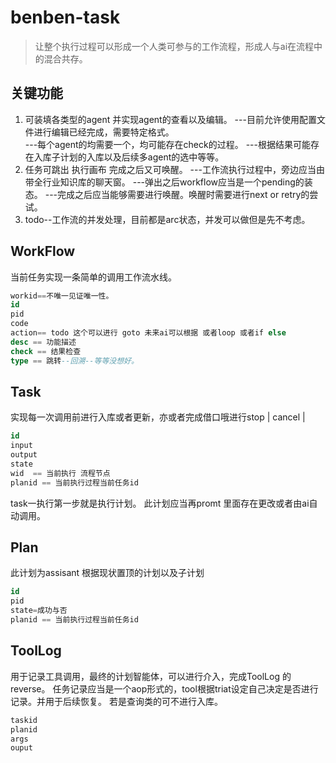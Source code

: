 # benben-task
> 让整个执行过程可以形成一个人类可参与的工作流程，形成人与ai在流程中的混合共存。
## 关键功能
1. 可装填各类型的agent  并实现agent的查看以及编辑。
    ---目前允许使用配置文件进行编辑已经完成，需要特定格式。  
    ---每个agent的均需要一个，均可能存在check的过程。
    ---根据结果可能存在入库子计划的入库以及后续多agent的选中等等。
2. 任务可跳出 执行画布 完成之后又可唤醒。
    ---工作流执行过程中，旁边应当由带全行业知识库的聊天窗。
    ---弹出之后workflow应当是一个pending的装态。
    ---完成之后应当能够需要进行唤醒。唤醒时需要进行next or retry的尝试。
3. todo--工作流的并发处理，目前都是arc状态，并发可以做但是先不考虑。

## WorkFlow
当前任务实现一条简单的调用工作流水线。

```sql
workid==不唯一见证唯一性。
id
pid
code
action== todo 这个可以进行 goto 未来ai可以根据 或者loop 或者if else 
desc == 功能描述
check == 结果检查
type == 跳转--回溯--等等没想好。
```

## Task
实现每一次调用前进行入库或者更新，亦或者完成借口哦进行stop | cancel | 
```sql
id
input
output
state
wid  == 当前执行 流程节点
planid == 当前执行过程当前任务id
```
task一执行第一步就是执行计划。 此计划应当再promt 里面存在更改或者由ai自动调用。
## Plan
此计划为assisant 根据现状置顶的计划以及子计划
```sql
id
pid
state=成功与否
planid == 当前执行过程当前任务id
```
## ToolLog
用于记录工具调用，最终的计划智能体，可以进行介入，完成ToolLog 的reverse。
任务记录应当是一个aop形式的，tool根据triat设定自己决定是否进行记录。并用于后续恢复。
若是查询类的可不进行入库。
```sql 
taskid
planid
args
ouput
```